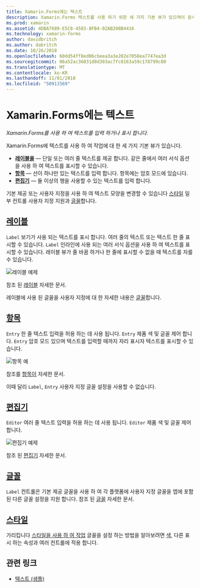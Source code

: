 ```yaml
---
title: Xamarin.Forms에는 텍스트
description: Xamarin.Forms 텍스트를 사용 하기 위한 세 가지 기본 뷰가 있으며이 문서에서는 입력 및 Xamarin.Forms 응용 프로그램에서 표시 되는 텍스트를 사용 하는 방법에 설명 합니다.
ms.prod: xamarin
ms.assetid: 4DBA7689-E5C8-4583-8FB4-02AB208B4416
ms.technology: xamarin-forms
author: davidbritch
ms.author: dabritch
ms.date: 10/26/2018
ms.openlocfilehash: 60dd54ff8ed06cbeea3a3e202e7058ea7747ea3d
ms.sourcegitcommit: 06a52ac36031d0d303ac7fc8163a59c178799c80
ms.translationtype: MT
ms.contentlocale: ko-KR
ms.lasthandoff: 11/01/2018
ms.locfileid: "50911569"
---
```

# <a name="text-in-xamarinforms"></a>Xamarin.Forms에는 텍스트

_Xamarin.Forms를 사용 하 여 텍스트를 입력 하거나 표시 합니다._

Xamarin.Forms에 텍스트를 사용 하 여 작업에 대 한 세 가지 기본 뷰가 있습니다.

- **[레이블을](#Label)**  &mdash; 단일 또는 여러 줄 텍스트를 제공 합니다. 같은 줄에서 여러 서식 옵션을 사용 하 여 텍스트를 표시할 수 있습니다.
- **[항목](#Entry)**  &mdash; 선이 하나만 있는 텍스트를 입력 합니다. 항목에는 암호 모드에 있습니다.
- **[편집기](#Editor)**  &mdash; 둘 이상의 행을 사용할 수 있는 텍스트를 입력 합니다.

기본 제공 또는 사용자 지정을 사용 하 여 텍스트 모양을 변경할 수 있습니다 [스타일](#Styles) 일부 컨트롤 사용자 지정 지원과 [글꼴](#Fonts)합니다.

<a name="Label" />

## <a name="labellabelmd"></a>[레이블](label.md)

`Label` 보기가 사용 되는 텍스트를 표시 합니다. 여러 줄의 텍스트 또는 텍스트 한 줄 표시할 수 있습니다. `Label` 인라인에 사용 되는 여러 서식 옵션을 사용 하 여 텍스트를 표시할 수 있습니다. 레이블 뷰가 줄 바꿈 하거나 한 줄에 표시할 수 없을 때 텍스트를 자를 수 있습니다.

![](images/label.png "레이블 예제")

참조 된 [레이블](label.md) 자세한 문서.

레이블에 사용 된 글꼴을 사용자 지정에 대 한 자세한 내용은 [글꼴](fonts.md)합니다.

<a name="Entry" />

## <a name="entryentrymd"></a>[항목](entry.md)

`Entry` 한 줄 텍스트 입력을 허용 하는 데 사용 됩니다. `Entry` 제품 색 및 글꼴 제어 합니다. `Entry` 암호 모드 있으며 텍스트를 입력할 때까지 자리 표시자 텍스트를 표시할 수 있습니다.

![](images/entry.png "항목 예")

참조를 [항목이](entry.md) 자세한 문서.

이때 달리 `Label`, `Entry` 사용자 지정 글꼴 설정을 사용할 수 없습니다.

<a name="Editor" />

## <a name="editoreditormd"></a>[편집기](editor.md)

`Editor` 여러 줄 텍스트 입력을 허용 하는 데 사용 됩니다. `Editor` 제품 색 및 글꼴 제어 합니다.

![](images/editor.png "편집기 예제")

참조 된 [편집기](editor.md) 자세한 문서.

<a name="Fonts" />

## <a name="fontsfontsmd"></a>[글꼴](fonts.md)

`Label` 컨트롤은 기본 제공 글꼴을 사용 하 여 각 플랫폼에 사용자 지정 글꼴을 앱에 포함 된 다른 글꼴 설정을 지원 합니다. 참조 된 [글꼴](fonts.md) 자세한 문서.

<a name="Styles" />

## <a name="stylesstylesmd"></a>[스타일](styles.md)

가리킵니다 [스타일을 사용 하 여 작업](~/xamarin-forms/user-interface/styles/index.md) 글꼴을 설정 하는 방법을 알아보려면 [색](~/xamarin-forms/user-interface/colors.md), 다른 표시 하는 속성과 여러 컨트롤에 적용 합니다.

## <a name="related-links"></a>관련 링크

- [텍스트 (샘플)](https://developer.xamarin.com/samples/xamarin-forms/UserInterface/Text)
